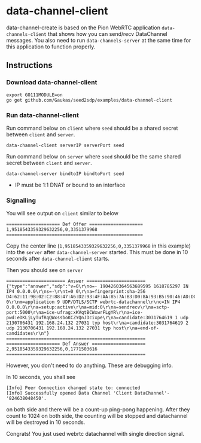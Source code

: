 # data-channel-client
data-channel-create is based on the Pion WebRTC application `data-channels-client` that shows how you can send/recv DataChannel messages. You also need to run `data-channels-server` at the same time for this application to function properly.

## Instructions
### Download data-channel-client
```
export GO111MODULE=on
go get github.com/Gaukas/seed2sdp/examples/data-channel-client
```

### Run data-channel-client

Run command below on `client` where `seed` should be a shared secret between `client` and `server`.

```
data-channel-client serverIP serverPort seed
```

Run command below on `server` where `seed` should be the same shared secret between `client` and `server`.

```
data-channel-server bindtoIP bindtoPort seed
```

* IP must be 1:1 DNAT or bound to an interface

### Signalling

You will see output on `client` similar to below

```
==================== Def Offer ====================
1,9518543359329632256,0,3351379968
===================================================
```

Copy the center line (`1,9518543359329632256,0,3351379968` in this example) into the `server` after `data-channel-server` started. This must be done in 10 seconds after `data-channel-client` starts.

Then you should see on `server`

```
====================== Answer ======================
{"type":"answer","sdp":"v=0\r\no=- 1904260364563689595 1618785297 IN IP4 0.0.0.0\r\ns=-\r\nt=0 0\r\na=fingerprint:sha-256 D4:62:11:9B:02:C2:88:47:A6:D2:93:4F:AA:85:7A:B3:D0:8A:93:B5:90:46:AD:DC:DE:15:A5:08:F5:4E:E1:2C\r\na=group:BUNDLE 0\r\nm=application 9 UDP/DTLS/SCTP webrtc-datachannel\r\nc=IN IP4 0.0.0.0\r\na=setup:active\r\na=mid:0\r\na=sendrecv\r\na=sctp-port:5000\r\na=ice-ufrag:xKVqtBCWxwrFLgYR\r\na=ice-pwd:eDKLjLyTufRqQWxssboKCZYQnJDcixpe\r\na=candidate:3031764619 1 udp 2130706431 192.168.24.132 27031 typ host\r\na=candidate:3031764619 2 udp 2130706431 192.168.24.132 27031 typ host\r\na=end-of-candidates\r\n"}
====================================================
==================== Def Answer ====================
2,9518543359329632256,0,1771503616
====================================================
```

However, you don't need to do anything. These are debugging info. 

In 10 seconds, you shall see

```
[Info] Peer Connection changed state to: connected
[Info] Successfully opened Data Channel 'Client DataChannel'-'824638048450'. 
```

on both side and there will be a count-up ping-pong happening. After they count to 1024 on both side, the counting will be stopped and datachannel will be destroyed in 10 seconds.

Congrats! You just used webrtc datachannel with single direction signal. 
